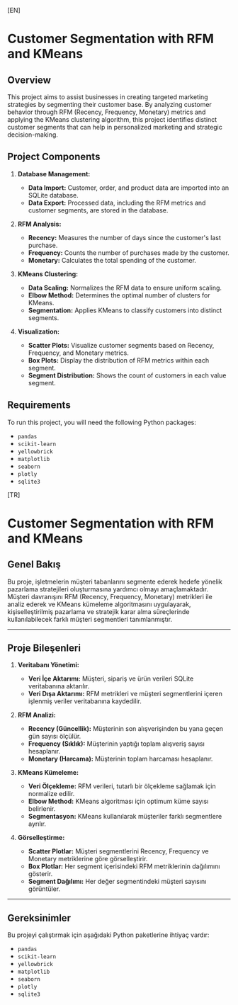 [EN]
# Customer Segmentation with RFM and KMeans

## Overview

This project aims to assist businesses in creating targeted marketing strategies by segmenting their customer base. By analyzing customer behavior through RFM (Recency, Frequency, Monetary) metrics and applying the KMeans clustering algorithm, this project identifies distinct customer segments that can help in personalized marketing and strategic decision-making.

## Project Components

1. **Database Management:**
   - **Data Import:** Customer, order, and product data are imported into an SQLite database.
   - **Data Export:** Processed data, including the RFM metrics and customer segments, are stored in the database.

2. **RFM Analysis:**
   - **Recency:** Measures the number of days since the customer's last purchase.
   - **Frequency:** Counts the number of purchases made by the customer.
   - **Monetary:** Calculates the total spending of the customer.

3. **KMeans Clustering:**
   - **Data Scaling:** Normalizes the RFM data to ensure uniform scaling.
   - **Elbow Method:** Determines the optimal number of clusters for KMeans.
   - **Segmentation:** Applies KMeans to classify customers into distinct segments.

4. **Visualization:**
   - **Scatter Plots:** Visualize customer segments based on Recency, Frequency, and Monetary metrics.
   - **Box Plots:** Display the distribution of RFM metrics within each segment.
   - **Segment Distribution:** Shows the count of customers in each value segment.

## Requirements

To run this project, you will need the following Python packages:

- `pandas`
- `scikit-learn`
- `yellowbrick`
- `matplotlib`
- `seaborn`
- `plotly`
- `sqlite3`

[TR]

# Customer Segmentation with RFM and KMeans

## Genel Bakış

Bu proje, işletmelerin müşteri tabanlarını segmente ederek hedefe yönelik pazarlama stratejileri oluşturmasına yardımcı olmayı amaçlamaktadır. Müşteri davranışını RFM (Recency, Frequency, Monetary) metrikleri ile analiz ederek ve KMeans kümeleme algoritmasını uygulayarak, kişiselleştirilmiş pazarlama ve stratejik karar alma süreçlerinde kullanılabilecek farklı müşteri segmentleri tanımlanmıştır.

---

## Proje Bileşenleri

1. **Veritabanı Yönetimi:**
   - **Veri İçe Aktarımı:** Müşteri, sipariş ve ürün verileri SQLite veritabanına aktarılır.
   - **Veri Dışa Aktarımı:** RFM metrikleri ve müşteri segmentlerini içeren işlenmiş veriler veritabanına kaydedilir.

2. **RFM Analizi:**
   - **Recency (Güncellik):** Müşterinin son alışverişinden bu yana geçen gün sayısı ölçülür.
   - **Frequency (Sıklık):** Müşterinin yaptığı toplam alışveriş sayısı hesaplanır.
   - **Monetary (Harcama):** Müşterinin toplam harcaması hesaplanır.

3. **KMeans Kümeleme:**
   - **Veri Ölçekleme:** RFM verileri, tutarlı bir ölçekleme sağlamak için normalize edilir.
   - **Elbow Method:** KMeans algoritması için optimum küme sayısı belirlenir.
   - **Segmentasyon:** KMeans kullanılarak müşteriler farklı segmentlere ayrılır.

4. **Görselleştirme:**
   - **Scatter Plotlar:** Müşteri segmentlerini Recency, Frequency ve Monetary metriklerine göre görselleştirir.
   - **Box Plotlar:** Her segment içerisindeki RFM metriklerinin dağılımını gösterir.
   - **Segment Dağılımı:** Her değer segmentindeki müşteri sayısını görüntüler.

---

## Gereksinimler

Bu projeyi çalıştırmak için aşağıdaki Python paketlerine ihtiyaç vardır:

- `pandas`
- `scikit-learn`
- `yellowbrick`
- `matplotlib`
- `seaborn`
- `plotly`
- `sqlite3`
